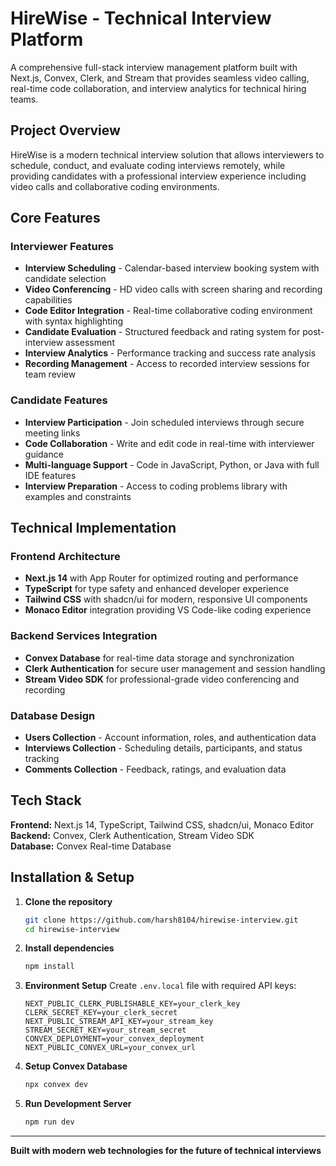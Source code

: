 # HireWise - Technical Interview Platform

A comprehensive full-stack interview management platform built with Next.js, Convex, Clerk, and Stream that provides seamless video calling, real-time code collaboration, and interview analytics for technical hiring teams.

## Project Overview

HireWise is a modern technical interview solution that allows interviewers to schedule, conduct, and evaluate coding interviews remotely, while providing candidates with a professional interview experience including video calls and collaborative coding environments.

## Core Features

### Interviewer Features

- **Interview Scheduling** - Calendar-based interview booking system with candidate selection
- **Video Conferencing** - HD video calls with screen sharing and recording capabilities
- **Code Editor Integration** - Real-time collaborative coding environment with syntax highlighting
- **Candidate Evaluation** - Structured feedback and rating system for post-interview assessment
- **Interview Analytics** - Performance tracking and success rate analysis
- **Recording Management** - Access to recorded interview sessions for team review

### Candidate Features

- **Interview Participation** - Join scheduled interviews through secure meeting links
- **Code Collaboration** - Write and edit code in real-time with interviewer guidance
- **Multi-language Support** - Code in JavaScript, Python, or Java with full IDE features
- **Interview Preparation** - Access to coding problems library with examples and constraints

## Technical Implementation

### Frontend Architecture

- **Next.js 14** with App Router for optimized routing and performance
- **TypeScript** for type safety and enhanced developer experience
- **Tailwind CSS** with shadcn/ui for modern, responsive UI components
- **Monaco Editor** integration providing VS Code-like coding experience

### Backend Services Integration

- **Convex Database** for real-time data storage and synchronization
- **Clerk Authentication** for secure user management and session handling
- **Stream Video SDK** for professional-grade video conferencing and recording

### Database Design

- **Users Collection** - Account information, roles, and authentication data
- **Interviews Collection** - Scheduling details, participants, and status tracking
- **Comments Collection** - Feedback, ratings, and evaluation data

## Tech Stack

**Frontend:** Next.js 14, TypeScript, Tailwind CSS, shadcn/ui, Monaco Editor  
**Backend:** Convex, Clerk Authentication, Stream Video SDK  
**Database:** Convex Real-time Database

## Installation & Setup

1. **Clone the repository**

   ```bash
   git clone https://github.com/harsh8104/hirewise-interview.git
   cd hirewise-interview
   ```

2. **Install dependencies**

   ```bash
   npm install
   ```

3. **Environment Setup**
   Create `.env.local` file with required API keys:

   ```env
   NEXT_PUBLIC_CLERK_PUBLISHABLE_KEY=your_clerk_key
   CLERK_SECRET_KEY=your_clerk_secret
   NEXT_PUBLIC_STREAM_API_KEY=your_stream_key
   STREAM_SECRET_KEY=your_stream_secret
   CONVEX_DEPLOYMENT=your_convex_deployment
   NEXT_PUBLIC_CONVEX_URL=your_convex_url
   ```

4. **Setup Convex Database**

   ```bash
   npx convex dev
   ```

5. **Run Development Server**
   ```bash
   npm run dev
   ```
---

**Built with modern web technologies for the future of technical interviews**
